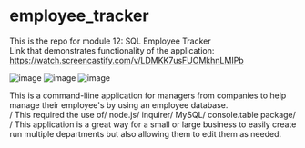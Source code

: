 # employee_tracker
This is the repo for module 12: SQL Employee Tracker\
Link that demonstrates functionality of the application:\
https://watch.screencastify.com/v/LDMKK7usFUOMkhnLMIPb

![image](https://user-images.githubusercontent.com/90879288/151724977-55a5319e-d861-48da-b20a-a43841e32141.png)
![image](https://user-images.githubusercontent.com/90879288/151725032-9ace9c81-64e0-4caa-86eb-c26b8b7a3082.png)
![image](https://user-images.githubusercontent.com/90879288/151725045-fdc09d3d-316a-4076-b1ef-21f068c65868.png)

This is a command-liine application for managers from companies to help manage their employee's by using an employee database.\
/
This required the use of/
node.js/
inquirer/
MySQL/
console.table package/
/
This application is a great way for a small or large business to easily create run multiple departments but also allowing them to edit them as needed.
